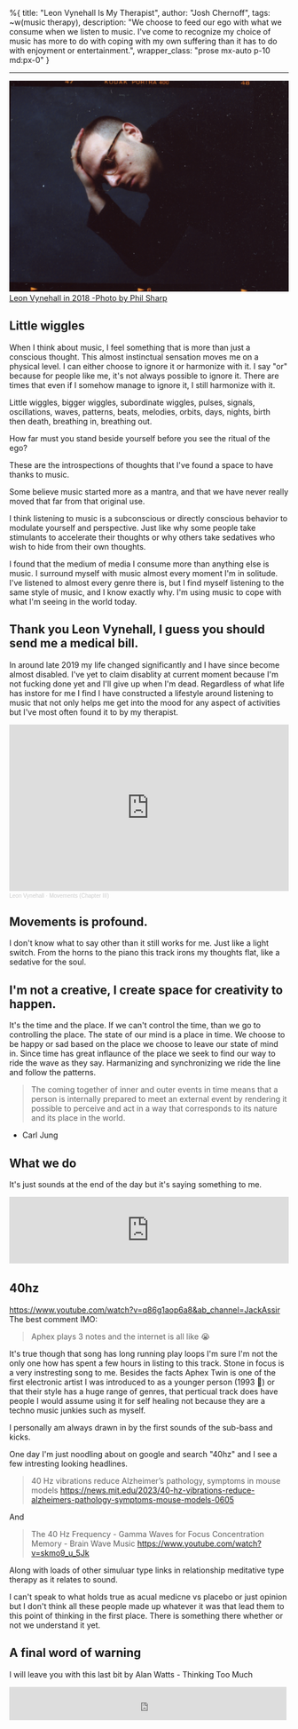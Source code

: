 %{
  title: "Leon Vynehall Is My Therapist",
  author: "Josh Chernoff",
  tags: ~w(music therapy),
  description: "We choose to feed our ego with what we consume when we listen to music. I've come to recognize my choice of music has more to do with coping with my own suffering than it has to do with enjoyment or entertainment.",
  wrapper_class: "prose mx-auto p-10 md:px-0"
}

---

![Leon Vynehall in 2018 -Photo by Phil Sharp](/assets/images/Leon_Vynehall_Press_Shot_Credit_Phil_Sharp.jpg)
[Leon Vynehall in 2018 -Photo by Phil Sharp](https://en.wikipedia.org/wiki/Leon_Vynehall#/media/File:Leon_Vynehall_Press_Shot_Credit_Phil_Sharp.jpg)

## Little wiggles

When I think about music, I feel something that is more than just a conscious thought. This almost instinctual sensation moves me on a physical level. I can either choose to ignore it or harmonize with it. I say "or" because for people like me, it's not always possible to ignore it. There are times that even if I somehow manage to ignore it, I still harmonize with it.

Little wiggles, bigger wiggles, subordinate wiggles, pulses, signals, oscillations, waves, patterns, beats, melodies, orbits, days, nights, birth then death, breathing in, breathing out.

How far must you stand beside yourself before you see the ritual of the ego?

These are the introspections of thoughts that I've found a space to have thanks to music.

Some believe music started more as a mantra, and that we have never really moved that far from that original use.

I think listening to music is a subconscious or directly conscious behavior to modulate yourself and perspective. Just like why some people take stimulants to accelerate their thoughts or why others take sedatives who wish to hide from their own thoughts.

I found that the medium of media I consume more than anything else is music. I surround myself with music almost every moment I'm in solitude. I've listened to almost every genre there is, but I find myself listening to the same style of music, and I know exactly why. I'm using music to cope with what I'm seeing in the world today.

## Thank you Leon Vynehall, I guess you should send me a medical bill.

In around late 2019 my life changed significantly and I have since become almost disabled.
I've yet to claim disablity at current moment because I'm not fucking done yet and I'll give up when I'm dead. Regardless of what life has instore for me I find I have constructed a lifestyle around listening to music that not only helps me get into the mood for any aspect of activities but I've most often found it to by my therapist.

<iframe width="100%" height="300" scrolling="no" frameborder="no" allow="autoplay" src="https://w.soundcloud.com/player/?url=https%3A//api.soundcloud.com/tracks/438783261&color=%23ff5500&auto_play=false&hide_related=false&show_comments=true&show_user=true&show_reposts=false&show_teaser=true&visual=true"></iframe><div style="font-size: 10px; color: #cccccc;line-break: anywhere;word-break: normal;overflow: hidden;white-space: nowrap;text-overflow: ellipsis; font-family: Interstate,Lucida Grande,Lucida Sans Unicode,Lucida Sans,Garuda,Verdana,Tahoma,sans-serif;font-weight: 100;"><a href="https://soundcloud.com/vynehall" title="Leon Vynehall" target="_blank" style="color: #cccccc; text-decoration: none;">Leon Vynehall</a> · <a href="https://soundcloud.com/vynehall/movements-chapter-iii" title="Movements (Chapter III)" target="_blank" style="color: #cccccc; text-decoration: none;">Movements (Chapter III)</a></div>

## Movements is profound.

I don't know what to say other than it still works for me. Just like a light switch.
From the horns to the piano this track irons my thoughts flat, like a sedative for the soul.

## I'm not a creative, I create space for creativity to happen.

It's the time and the place. If we can't control the time, than we go to controlling the place.
The state of our mind is a place in time. We choose to be happy or sad based on the place we choose to leave our state of mind in. Since time has great inflaunce of the place we seek to find our way to ride the wave as they say. Harmanizing and synchronizing we ride the line and follow the patterns.

> The coming together of inner and outer events in time means that a person is internally prepared to meet an external event by rendering it possible to perceive and act in a way that corresponds to its nature and its place in the world.

- Carl Jung

## What we do

It's just sounds at the end of the day but it's saying something to me.

<iframe style="border: 0; width: 100%; height: 120px;" src="https://bandcamp.com/EmbeddedPlayer/album=2906406757/size=large/bgcol=ffffff/linkcol=0687f5/tracklist=false/artwork=small/track=2227916717/transparent=true/" seamless><a href="https://dorianconcept.bandcamp.com/album/what-we-do-for-others">What We Do For Others by Dorian Concept</a></iframe>

## 40hz

https://www.youtube.com/watch?v=q86g1aop6a8&ab_channel=JackAssir
The best comment IMO:

> Aphex plays 3 notes and the internet is all like 😭

It's true though that song has long running play loops I'm sure I'm not the only one how has spent a few hours in listing to this track. Stone in focus is a very instresting song to me. Besides the facts Aphex Twin is one of the first electronic artist I was introduced to as a younger person (1993 🤔) or that their style has a huge range of genres, that perticual track does have people I would assume using it for self healing not because they are a techno music junkies such as myself.

I personally am always drawn in by the first sounds of the sub-bass and kicks.

One day I'm just noodling about on google and search "40hz" and I see a few intresting looking headlines.

> 40 Hz vibrations reduce Alzheimer’s pathology, symptoms in mouse models
> https://news.mit.edu/2023/40-hz-vibrations-reduce-alzheimers-pathology-symptoms-mouse-models-0605

And

> The 40 Hz Frequency - Gamma Waves for Focus Concentration Memory - Brain Wave Music
> https://www.youtube.com/watch?v=skmo9_u_5Jk

Along with loads of other simuluar type links in relationship meditative type therapy as it relates to sound.

I can't speak to what holds true as acual medicne vs placebo or just opinion but I don't think all these people made up whatever it was that lead them to this point of thinking in the first place. There is something there whether or not we understand it yet.

## A final word of warning

I will leave you with this last bit by Alan Watts - Thinking Too Much

<iframe src="https://archive.org/embed/AlanWattsThinkingTooMuch" width="500" height="60" frameborder="0" webkitallowfullscreen="true" mozallowfullscreen="true" allowfullscreen></iframe>
